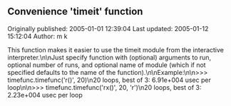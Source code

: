 ## Convenience 'timeit' function 
Originally published: 2005-01-01 12:39:04 
Last updated: 2005-01-12 15:12:04 
Author: m k 
 
This function makes it easier to use the timeit module from the interactive interpreter.\n\nJust specify function with (optional) arguments to run, optional number of runs, and optional name of module (which if not specified defaults to the name of the function).\n\nExample:\n\n>>> timefunc.timefunc('r()', 20)\n20 loops, best of 3: 6.91e+004 usec per loop\n\n>>> timefunc.timefunc('rx()', 20, 'r')\n20 loops, best of 3: 2.23e+004 usec per loop